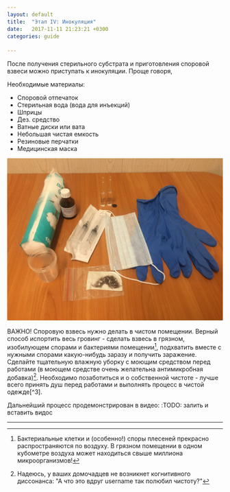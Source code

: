 ```yaml
---
layout: default
title:  "Этап IV: Инокуляция"
date:   2017-11-11 21:23:21 +0300
categories: guide

---
```


После получения стерильного субстрата и приготовления споровой взвеси можно приступать к инокуляции. Проще говоря,

Необходимые материалы:

* Споровой отпечаток
* Стерильная вода (вода для инъекций)
* Шприцы
* Дез. средство
* Ватные диски или вата
* Небольшая чистая емкость
* Резиновые перчатки
* Медицинская маска

![Необходимое для приготовления споровой взвеси](/assets/img/s3/1.JPG)

ВАЖНО! Споровую взвесь нужно делать в чистом помещении. Верный способ испортить весь гровинг - сделать взвесь в грязном, изобилующем спорами и бактериями помещении[^1], подхватить вместе с нужными спорами какую-нибудь заразу и получить заражение. Сделайте тщательную влажную уборку с моющим средством перед работами (в моющем средстве очень желательна антимикробная добавка)[^2]. Необходимо позаботиться и о собственной чистоте - лучше всего принять душ перед работами и выполнять процесс в чистой одежде[^3].

Дальнейший процесс продемонстрирован в видео:
:TODO: залить и вставить видос



---

[^1]: Бактериальные клетки и (особенно!) споры плесеней прекрасно распространяются по воздуху. В грязном помещении в одном кубометре воздуха может находиться свыше миллиона микроорганизмов!
[^2]: Надеюсь, у ваших домочадцев не возникнет когнитивного диссонанса: "А что это вдруг username так полюбил чистоту?"
